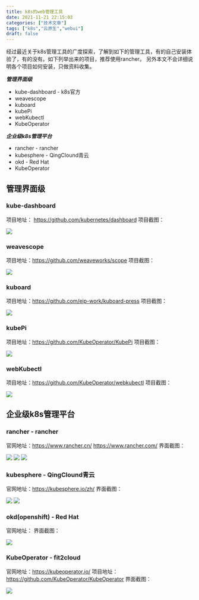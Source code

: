 ```yaml
---
title: k8s的web管理工具
date: 2021-11-21 22:15:03
categories: ["技术文章"]
tags: ["k8s","云原生","webui"]
draft: false
---
```


经过最近关于k8s管理工具的广度探索，了解到如下的管理工具，有的自己安装体验了，有的没有。如下列举出来的项目，推荐使用rancher。
另外本文不会详细说明各个项目如何安装，只做资料收集。

***管理界面级***
* kube-dashboard - k8s官方
* weavescope
* kuboard
* kubePi
* webKubectl
* KubeOperator

***企业级k8s管理平台***
* rancher - rancher
* kubesphere - QingClound青云
* okd - Red Hat
* KubeOperator

## 管理界面级
### kube-dashboard
项目地址： https://github.com/kubernetes/dashboard
项目截图：

<img src="/mb/images/k8s/ui-dashboard.png">

### weavescope
项目地址：https://github.com/weaveworks/scope
项目截图：

<img src="/mb/images/k8s/ui-weave.png">

### kuboard
项目地址：https://github.com/eip-work/kuboard-press
项目截图：

<img src="/mb/images/k8s/ui-kuboard.png">

### kubePi
项目地址：https://github.com/KubeOperator/KubePi
项目截图：

<img src="/mb/images/k8s/ui-kubepi.png">

### webKubectl
项目地址：https://github.com/KubeOperator/webkubectl
项目截图：

<img src="/mb/images/k8s/ui-webkubectl.png">


## 企业级k8s管理平台
### rancher - rancher
官网地址：https://www.rancher.cn/ https://www.rancher.com/
界面截图：

<img src="/mb/images/k8s/ui-rancher-01.png">

<img src="/mb/images/k8s/ui-rancher-02.png">

<img src="/mb/images/k8s/ui-rancher-03.png">


### kubesphere - QingClound青云
官网地址：https://kubesphere.io/zh/
界面截图：

<img src="/mb/images/k8s/ui-kubesphere-01.png">

<img src="/mb/images/k8s/ui-kubesphere-02.png">


### okd(openshift) - Red Hat
官网地址：
界面截图：

<img src="/mb/images/k8s/ui-okd.png">

### KubeOperator - fit2cloud
官网地址：https://kubeoperator.io/
项目地址：https://github.com/KubeOperator/KubeOperator
界面截图：

<img src="/mb/images/k8s/ui-kubeoperate.png">


